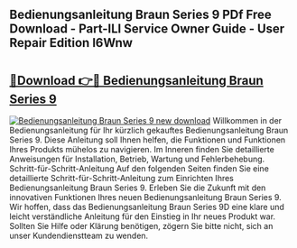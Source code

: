 ## Bedienungsanleitung Braun Series 9 PDf Free Download - Part-ILl Service Owner Guide - User Repair Edition l6Wnw

# <h2><a href="http://df2kst.blite.top/?on=Bedienungsanleitung+Braun+Series+9">🔗Download 👉🔴 Bedienungsanleitung Braun Series 9</a></h2>

[![Bedienungsanleitung Braun Series 9 new download](https://i.imgur.com/lujVjoI.png)](http://df2kst.blite.top/?on=Bedienungsanleitung+Braun+Series+9)
Willkommen in der Bedienungsanleitung für Ihr kürzlich gekauftes Bedienungsanleitung Braun Series 9. Diese Anleitung soll Ihnen helfen, die Funktionen und Funktionen Ihres Produkts mühelos zu navigieren. Im Inneren finden Sie detaillierte Anweisungen für Installation, Betrieb, Wartung und Fehlerbehebung. Schritt-für-Schritt-Anleitung Auf den folgenden Seiten finden Sie eine detaillierte Schritt-für-Schritt-Anleitung zum Einrichten Ihres Bedienungsanleitung Braun Series 9. Erleben Sie die Zukunft mit den innovativen Funktionen Ihres neuen Bedienungsanleitung Braun Series 9. Wir hoffen, dass das Bedienungsanleitung Braun Series 9D eine klare und leicht verständliche Anleitung für den Einstieg in Ihr neues Produkt war. Sollten Sie Hilfe oder Klärung benötigen, zögern Sie bitte nicht, sich an unser Kundendienstteam zu wenden.
